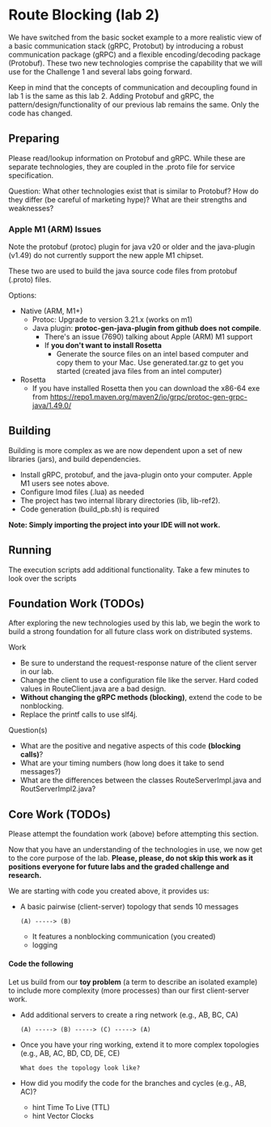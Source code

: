 # Route Blocking (lab 2) 

We have switched from the basic socket example to a more realistic 
view of a basic communication stack (gRPC, Protobut) by introducing a
robust communication package (gRPC) and a flexible encoding/decoding
package (Protobuf). These two new technologies comprise the capability 
that we will use for the Challenge 1 and several labs going forward.

Keep in mind that the concepts of communication and decoupling found
in lab 1 is the same as this lab 2. Adding Protobuf and gRPC, the 
pattern/design/functionality of our previous lab remains the same. Only
the code has changed. 

## Preparing

Please read/lookup information on Protobuf and gRPC. While these are 
separate technologies, they are coupled in the .proto file for service
specification.

Question: What other technologies exist that is similar to Protobuf? 
How do they differ (be careful of marketing hype)? What are their 
strengths and weaknesses?

### Apple M1 (ARM) Issues

Note the protobuf (protoc) plugin for java v20 or older and the java-plugin (v1.49) 
do not currently support the new apple M1 chipset. 

These two are used to build the java source code files from protobuf (.proto) files.

Options:
  - Native (ARM, M1+) 
    - Protoc: Upgrade to version 3.21.x (works on m1)
    - Java plugin: **protoc-gen-java-plugin from github does not compile**.
        - There's an issue (7690) talking about Apple (ARM) M1 support 
        - If **you don't want to install Rosetta**
          - Generate the source files on an intel based computer and copy 
            them to your Mac. Use generated.tar.gz to get you started 
            (created java files from an intel computer)
  - Rosetta
    - If you have installed Rosetta then you can download the x86-64 exe from
      https://repo1.maven.org/maven2/io/grpc/protoc-gen-grpc-java/1.49.0/
      
## Building

Building is more complex as we are now dependent upon a set of new 
libraries (jars), and build dependencies. 

  - Install gRPC, protobuf, and the java-plugin onto your computer. 
    Apple M1 users see notes above.
  - Configure lmod files (.lua) as needed
  - The project has two internal library directories (lib, lib-ref2).
  - Code generation (build_pb.sh) is required

**Note: Simply importing the project into your IDE will not work.**

## Running

The execution scripts add additional functionality. Take a few 
minutes to look over the scripts

## Foundation Work (TODOs)

After exploring the new technologies used by this lab, we begin
the work to build a strong foundation for all future class work
on distributed systems. 
   
Work
  - Be sure to understand the request-response nature of the client
    server in our lab.
  - Change the client to use a configuration file like the server. Hard
    coded values in RouteClient.java are a bad design.
  - **Without changing the gRPC methods (blocking)**, extend the code 
    to be nonblocking.
  - Replace the printf calls to use slf4j.
    
Question(s)
  - What are the positive and negative aspects of this code **(blocking 
    calls)**?
  - What are your timing numbers (how long does it take to send messages?)
  - What are the differences between the classes RouteServerImpl.java and 
    RoutServerImpl2.java?

## Core Work (TODOs)

Please attempt the foundation work (above) before attempting this section. 

Now that you have an understanding of the technologies in use, we now get
to the core purpose of the lab. **Please, please, do not skip this work as it
positions everyone for future labs and the graded challenge and research.** 

We are starting with code you created above, it provides us:

   - A basic pairwise (client-server) topology that sends 10 messages
   
     `(A) -----> (B)`
    
      - It features a nonblocking communication (you created)
      - logging
   
#### Code the following

Let us build from our **toy problem** (a term to describe an isolated 
example) to include more complexity (more processes) than our first 
client-server work.

  - Add additional servers to create a ring network (e.g., AB, BC, CA)
  
    `(A) -----> (B) -----> (C) -----> (A)`
  
  - Once you have your ring working, extend it to more complex 
    topologies (e.g., AB, AC, BD, CD, DE, CE)
    
    `What does the topology look like?`
    
  - How did you modify the code for the branches and cycles 
    (e.g., AB, AC)? 
  
      - hint Time To Live (TTL)
      - hint Vector Clocks
  
